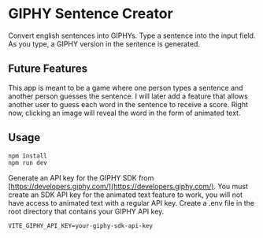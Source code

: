 # GIPHY Sentence Creator
Convert english sentences into GIPHYs.  Type a sentence into the input field.  As you type, a GIPHY version in the sentence is generated.

## Future Features
This app is meant to be a game where one person types a sentence and another person guesses the sentence.  I will later add a feature that allows another user to guess each word in the sentence to receive a score.  Right now, clicking an image will reveal the word in the form of animated text.

## Usage
```sh
npm install
npm run dev
```

Generate an API key for the GIPHY SDK from [https://developers.giphy.com/](https://developers.giphy.com/).  You must create an SDK API key for the animated text feature to work, you will not have access to animated text with a regular API key.  Create a .env file in the root directory that contains your GIPHY API key.

```.env
VITE_GIPHY_API_KEY=your-giphy-sdk-api-key
```

